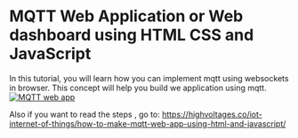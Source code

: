 # MQTT Web Application or Web dashboard using HTML CSS and JavaScript


In this tutorial, you will learn how you can implement mqtt using websockets in browser. This concept will help you build we application using mqtt.
[![MQTT web app](https://i0.wp.com/highvoltages.co/wp-content/uploads/2022/11/ESP8266-RASPBERRY-PI-WIRELESS-COMMUNICATION.webp?resize=1024%2C576&ssl=1)](https://youtu.be/rlnhd67PV-M)

Also if you want to read the steps , go to:
https://highvoltages.co/iot-internet-of-things/how-to-make-mqtt-web-app-using-html-and-javascript/

